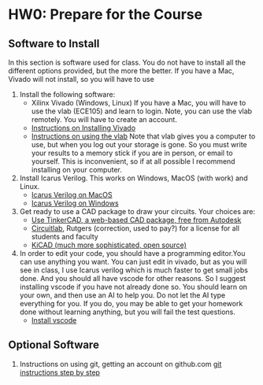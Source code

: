 # HW0: Prepare for the Course

## Software to Install

In this section is software used for class. You do not have to install all the different options provided, but the more the better.
If you have a Mac, Vivado will not install, so you will have to use

1. Install the following software:
   - Xilinx Vivado (Windows, Linux) If you have a Mac, you will have to use the vlab (ECE105) and learn to login. Note, you can use the vlab remotely. You will have to create an account.
   - [Instructions on Installing Vivado](https://rutgers.box.com/s/oefc0asy9xekwxs947kdoisw8hq9ja5f)
   - [Instructions on using the vlab](https://vlab.rutgers.edu/)
      Note that vlab gives you a computer to use, but when you log out your storage is gone. So you must write your results to a memory stick if you are in person, or email to yourself. This is inconvenient, so if at all possible I recommend installing on your computer.
1. Install Icarus Verilog. This works on Windows, MacOS (with work)
 and Linux.
   - [Icarus Verilog on MacOS](https://ee.sonoma.edu/current-students/resources/how-install-icarus-and-gtkwave-mac)
   - [Icarus Verilog on Windows](https://bleyer.org/icarus/)
1. Get ready to use a CAD package to draw your circuits. Your choices are:
   - [Use TinkerCAD, a web-based CAD package, free from Autodesk](https://www.tinkercad.com/)
   - [Circuitlab](https://www.circuitlab.com/), Rutgers (correction, used to pay?) for a license for all students and faculty
   - [KiCAD (much more sophisticated, open source)](https://www.kicad.org/download/)
1. In order to edit your code, you should have a programming editor.You can use anything you want. You can just edit in vivado, but as you will see in class, I use Icarus verilog which is much faster to get small jobs done. And you should all have vscode for other reasons. So I suggest installing vscode if you have not already done so. You should learn on your own, and then use an AI to help you. Do not let the AI type everything for you. If you do, you may be able to get your homework done without learning anything, but you will fail the test questions.
   - [Install vscode](https://code.visualstudio.com/download)

## Optional Software

1. Instructions on using git, getting an account on github.com
  [git instructions step by step](http://bit.ly/4n4uLSf)
